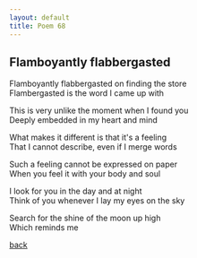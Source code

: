 ```yaml
---
layout: default
title: Poem 68
---
```



## Flamboyantly flabbergasted

Flamboyantly flabbergasted on finding the store \
Flambergasted is the word I came up with

This is very unlike the moment when I found you \
Deeply embedded in my heart and mind

What makes it different is that it's a feeling \
That I cannot describe, even if I merge words

Such a feeling cannot be expressed on paper \
When you feel it with your body and soul

I look for you in the day and at night \
Think of you whenever I lay my eyes on the sky

Search for the shine of the moon up high \
Which reminds me


 [back](../index-page.html)